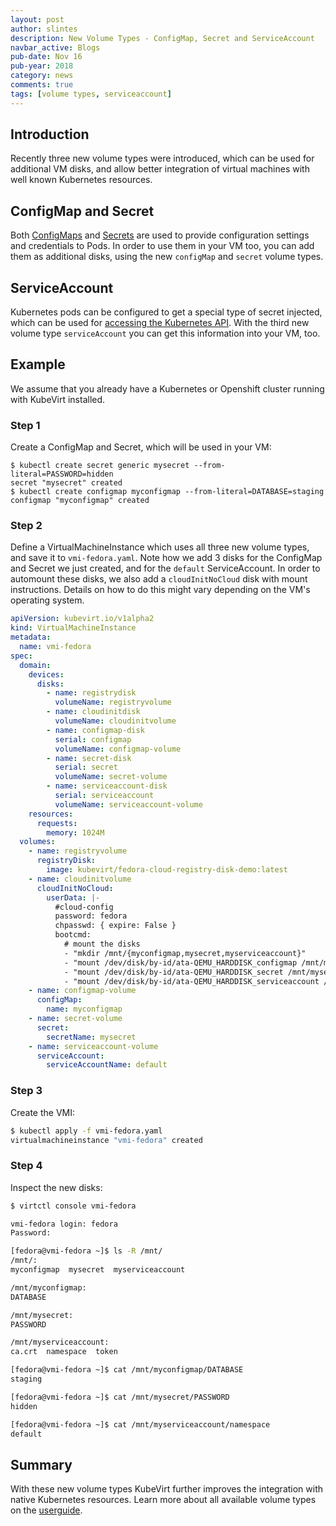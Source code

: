 ```yaml
---
layout: post
author: slintes
description: New Volume Types - ConfigMap, Secret and ServiceAccount
navbar_active: Blogs
pub-date: Nov 16
pub-year: 2018
category: news
comments: true
tags: [volume types, serviceaccount]
---
```


## Introduction

Recently three new volume types were introduced, which can be used for additional VM disks, and allow better integration of virtual machines with
well known Kubernetes resources.

## ConfigMap and Secret

Both [ConfigMaps](https://kubernetes.io/docs/tasks/configure-pod-container/configure-pod-configmap/)
and [Secrets](https://kubernetes.io/docs/tasks/inject-data-application/distribute-credentials-secure/) are used to provide configuration settings and credentials to Pods. In order to use them in your VM too, you can add them as additional disks, using the new `configMap`
and `secret` volume types.

## ServiceAccount

Kubernetes pods can be configured to get a special type of secret injected, which can be used for
[accessing the Kubernetes API](https://kubernetes.io/docs/tasks/access-application-cluster/access-cluster/#accessing-the-api-from-a-pod).
With the third new volume type `serviceAccount` you can get this information into your VM, too.

## Example

We assume that you already have a Kubernetes or Openshift cluster running with KubeVirt installed.

### Step 1

Create a ConfigMap and Secret, which will be used in your VM:

```
$ kubectl create secret generic mysecret --from-literal=PASSWORD=hidden
secret "mysecret" created
$ kubectl create configmap myconfigmap --from-literal=DATABASE=staging
configmap "myconfigmap" created
```

### Step 2

Define a VirtualMachineInstance which uses all three new volume types, and save it to `vmi-fedora.yaml`.
Note how we add 3 disks for the ConfigMap and Secret we just created, and for the `default` ServiceAccount.
In order to automount these disks, we also add a `cloudInitNoCloud` disk with mount instructions. Details on
how to do this might vary depending on the VM's operating system.

```yaml
apiVersion: kubevirt.io/v1alpha2
kind: VirtualMachineInstance
metadata:
  name: vmi-fedora
spec:
  domain:
    devices:
      disks:
        - name: registrydisk
          volumeName: registryvolume
        - name: cloudinitdisk
          volumeName: cloudinitvolume
        - name: configmap-disk
          serial: configmap
          volumeName: configmap-volume
        - name: secret-disk
          serial: secret
          volumeName: secret-volume
        - name: serviceaccount-disk
          serial: serviceaccount
          volumeName: serviceaccount-volume
    resources:
      requests:
        memory: 1024M
  volumes:
    - name: registryvolume
      registryDisk:
        image: kubevirt/fedora-cloud-registry-disk-demo:latest
    - name: cloudinitvolume
      cloudInitNoCloud:
        userData: |-
          #cloud-config
          password: fedora
          chpasswd: { expire: False }
          bootcmd:
            # mount the disks
            - "mkdir /mnt/{myconfigmap,mysecret,myserviceaccount}"
            - "mount /dev/disk/by-id/ata-QEMU_HARDDISK_configmap /mnt/myconfigmap"
            - "mount /dev/disk/by-id/ata-QEMU_HARDDISK_secret /mnt/mysecret"
            - "mount /dev/disk/by-id/ata-QEMU_HARDDISK_serviceaccount /mnt/myserviceaccount"
    - name: configmap-volume
      configMap:
        name: myconfigmap
    - name: secret-volume
      secret:
        secretName: mysecret
    - name: serviceaccount-volume
      serviceAccount:
        serviceAccountName: default
```

### Step 3

Create the VMI:

```sh
$ kubectl apply -f vmi-fedora.yaml
virtualmachineinstance "vmi-fedora" created
```

### Step 4

Inspect the new disks:

```sh
$ virtctl console vmi-fedora

vmi-fedora login: fedora
Password:

[fedora@vmi-fedora ~]$ ls -R /mnt/
/mnt/:
myconfigmap  mysecret  myserviceaccount

/mnt/myconfigmap:
DATABASE

/mnt/mysecret:
PASSWORD

/mnt/myserviceaccount:
ca.crt	namespace  token

[fedora@vmi-fedora ~]$ cat /mnt/myconfigmap/DATABASE
staging

[fedora@vmi-fedora ~]$ cat /mnt/mysecret/PASSWORD
hidden

[fedora@vmi-fedora ~]$ cat /mnt/myserviceaccount/namespace
default
```

## Summary

With these new volume types KubeVirt further improves the integration with native Kubernetes resources.
Learn more about all available volume types on the [userguide](https://kubevirt.io/user-guide/#/workloads/virtual-machines/disks-and-volumes).

